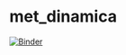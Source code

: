 # met_dinamica
[![Binder](https://mybinder.org/badge_logo.svg)](https://mybinder.org/v2/gh/SantiDel/met_dinamica.git/HEAD)
